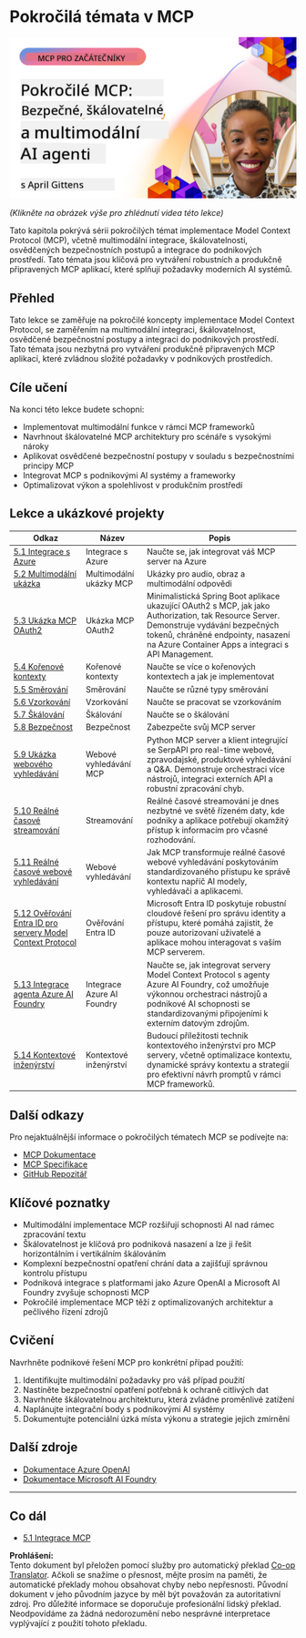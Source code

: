 <!--
CO_OP_TRANSLATOR_METADATA:
{
  "original_hash": "d204bc94ea6027d06a703b21b711ca57",
  "translation_date": "2025-08-18T15:01:08+00:00",
  "source_file": "05-AdvancedTopics/README.md",
  "language_code": "cs"
}
-->
# Pokročilá témata v MCP

[![Pokročilé MCP: Bezpeční, škálovatelní a multimodální AI agenti](../../../translated_images/06.42259eaf91fccfc6d06ef1c126c9db04bbff9e5f60a87b782a2ec2616163142f.cs.png)](https://youtu.be/4yjmGvJzYdY)

_(Klikněte na obrázek výše pro zhlédnutí videa této lekce)_

Tato kapitola pokrývá sérii pokročilých témat implementace Model Context Protocol (MCP), včetně multimodální integrace, škálovatelnosti, osvědčených bezpečnostních postupů a integrace do podnikových prostředí. Tato témata jsou klíčová pro vytváření robustních a produkčně připravených MCP aplikací, které splňují požadavky moderních AI systémů.

## Přehled

Tato lekce se zaměřuje na pokročilé koncepty implementace Model Context Protocol, se zaměřením na multimodální integraci, škálovatelnost, osvědčené bezpečnostní postupy a integraci do podnikových prostředí. Tato témata jsou nezbytná pro vytváření produkčně připravených MCP aplikací, které zvládnou složité požadavky v podnikových prostředích.

## Cíle učení

Na konci této lekce budete schopni:

- Implementovat multimodální funkce v rámci MCP frameworků
- Navrhnout škálovatelné MCP architektury pro scénáře s vysokými nároky
- Aplikovat osvědčené bezpečnostní postupy v souladu s bezpečnostními principy MCP
- Integrovat MCP s podnikovými AI systémy a frameworky
- Optimalizovat výkon a spolehlivost v produkčním prostředí

## Lekce a ukázkové projekty

| Odkaz | Název | Popis |
|-------|-------|-------|
| [5.1 Integrace s Azure](./mcp-integration/README.md) | Integrace s Azure | Naučte se, jak integrovat váš MCP server na Azure |
| [5.2 Multimodální ukázka](./mcp-multi-modality/README.md) | Multimodální ukázky MCP | Ukázky pro audio, obraz a multimodální odpovědi |
| [5.3 Ukázka MCP OAuth2](../../../05-AdvancedTopics/mcp-oauth2-demo) | Ukázka MCP OAuth2 | Minimalistická Spring Boot aplikace ukazující OAuth2 s MCP, jak jako Authorization, tak Resource Server. Demonstruje vydávání bezpečných tokenů, chráněné endpointy, nasazení na Azure Container Apps a integraci s API Management. |
| [5.4 Kořenové kontexty](./mcp-root-contexts/README.md) | Kořenové kontexty | Naučte se více o kořenových kontextech a jak je implementovat |
| [5.5 Směrování](./mcp-routing/README.md) | Směrování | Naučte se různé typy směrování |
| [5.6 Vzorkování](./mcp-sampling/README.md) | Vzorkování | Naučte se pracovat se vzorkováním |
| [5.7 Škálování](./mcp-scaling/README.md) | Škálování | Naučte se o škálování |
| [5.8 Bezpečnost](./mcp-security/README.md) | Bezpečnost | Zabezpečte svůj MCP server |
| [5.9 Ukázka webového vyhledávání](./web-search-mcp/README.md) | Webové vyhledávání MCP | Python MCP server a klient integrující se SerpAPI pro real-time webové, zpravodajské, produktové vyhledávání a Q&A. Demonstruje orchestraci více nástrojů, integraci externích API a robustní zpracování chyb. |
| [5.10 Reálné časové streamování](./mcp-realtimestreaming/README.md) | Streamování | Reálné časové streamování je dnes nezbytné ve světě řízeném daty, kde podniky a aplikace potřebují okamžitý přístup k informacím pro včasné rozhodování. |
| [5.11 Reálné časové webové vyhledávání](./mcp-realtimesearch/README.md) | Webové vyhledávání | Jak MCP transformuje reálné časové webové vyhledávání poskytováním standardizovaného přístupu ke správě kontextu napříč AI modely, vyhledávači a aplikacemi. |
| [5.12 Ověřování Entra ID pro servery Model Context Protocol](./mcp-security-entra/README.md) | Ověřování Entra ID | Microsoft Entra ID poskytuje robustní cloudové řešení pro správu identity a přístupu, které pomáhá zajistit, že pouze autorizovaní uživatelé a aplikace mohou interagovat s vaším MCP serverem. |
| [5.13 Integrace agenta Azure AI Foundry](./mcp-foundry-agent-integration/README.md) | Integrace Azure AI Foundry | Naučte se, jak integrovat servery Model Context Protocol s agenty Azure AI Foundry, což umožňuje výkonnou orchestraci nástrojů a podnikové AI schopnosti se standardizovanými připojeními k externím datovým zdrojům. |
| [5.14 Kontextové inženýrství](./mcp-contextengineering/README.md) | Kontextové inženýrství | Budoucí příležitosti technik kontextového inženýrství pro MCP servery, včetně optimalizace kontextu, dynamické správy kontextu a strategií pro efektivní návrh promptů v rámci MCP frameworků. |

## Další odkazy

Pro nejaktuálnější informace o pokročilých tématech MCP se podívejte na:
- [MCP Dokumentace](https://modelcontextprotocol.io/)
- [MCP Specifikace](https://spec.modelcontextprotocol.io/)
- [GitHub Repozitář](https://github.com/modelcontextprotocol)

## Klíčové poznatky

- Multimodální implementace MCP rozšiřují schopnosti AI nad rámec zpracování textu
- Škálovatelnost je klíčová pro podniková nasazení a lze ji řešit horizontálním i vertikálním škálováním
- Komplexní bezpečnostní opatření chrání data a zajišťují správnou kontrolu přístupu
- Podniková integrace s platformami jako Azure OpenAI a Microsoft AI Foundry zvyšuje schopnosti MCP
- Pokročilé implementace MCP těží z optimalizovaných architektur a pečlivého řízení zdrojů

## Cvičení

Navrhněte podnikové řešení MCP pro konkrétní případ použití:

1. Identifikujte multimodální požadavky pro váš případ použití
2. Nastíněte bezpečnostní opatření potřebná k ochraně citlivých dat
3. Navrhněte škálovatelnou architekturu, která zvládne proměnlivé zatížení
4. Naplánujte integrační body s podnikovými AI systémy
5. Dokumentujte potenciální úzká místa výkonu a strategie jejich zmírnění

## Další zdroje

- [Dokumentace Azure OpenAI](https://learn.microsoft.com/en-us/azure/ai-services/openai/)
- [Dokumentace Microsoft AI Foundry](https://learn.microsoft.com/en-us/ai-services/)

---

## Co dál

- [5.1 Integrace MCP](./mcp-integration/README.md)

**Prohlášení:**  
Tento dokument byl přeložen pomocí služby pro automatický překlad [Co-op Translator](https://github.com/Azure/co-op-translator). Ačkoli se snažíme o přesnost, mějte prosím na paměti, že automatické překlady mohou obsahovat chyby nebo nepřesnosti. Původní dokument v jeho původním jazyce by měl být považován za autoritativní zdroj. Pro důležité informace se doporučuje profesionální lidský překlad. Neodpovídáme za žádná nedorozumění nebo nesprávné interpretace vyplývající z použití tohoto překladu.